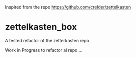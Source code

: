 Inspired from the repo https://github.com/crelder/zettelkasten

# zettelkasten_box
A tested refactor of the zetterkasten repo



Work in Progress to refactor al repo ...
